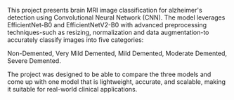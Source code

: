This project presents brain MRI image classification for alzheimer's detection using Convolutional Neural Network (CNN). The model leverages EfficientNet-B0 and EfficientNetV2-B0 with advanced preprocessing techniques-such as resizing, normalization and data augmentation-to accurately classify images into five categories:

Non-Demented, Very Mild Demented, Mild Demented, Moderate Demented, Severe Demented.		

The project was designed to be able to compare the three models and come up with one model that is lightweight, accurate, and scalable, making it suitable for real-world clinical applications.
